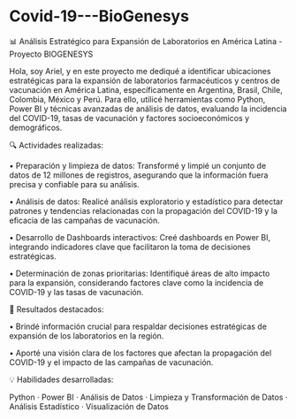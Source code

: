 # Covid-19---BioGenesys

📊 Análisis Estratégico para Expansión de Laboratorios en América Latina - Proyecto BIOGENESYS

Hola, soy Ariel, y en este proyecto me dediqué a identificar ubicaciones estratégicas para la expansión de laboratorios farmacéuticos y centros de vacunación en América Latina, específicamente en Argentina, Brasil, Chile, Colombia, México y Perú. Para ello, utilicé herramientas como Python, Power BI y técnicas avanzadas de análisis de datos, evaluando la incidencia del COVID-19, tasas de vacunación y factores socioeconómicos y demográficos.

🔍 Actividades realizadas:

• Preparación y limpieza de datos: Transformé y limpié un conjunto de datos de 12 millones de registros, asegurando que la información fuera precisa y confiable para su análisis.

• Análisis de datos: Realicé análisis exploratorio y estadístico para detectar patrones y tendencias relacionadas con la propagación del COVID-19 y la eficacia de las campañas de vacunación.

• Desarrollo de Dashboards interactivos: Creé dashboards en Power BI, integrando indicadores clave que facilitaron la toma de decisiones estratégicas.

• Determinación de zonas prioritarias: Identifiqué áreas de alto impacto para la expansión, considerando factores clave como la incidencia de COVID-19 y las tasas de vacunación.

🎯 Resultados destacados:

• Brindé información crucial para respaldar decisiones estratégicas de expansión de los laboratorios en la región.

• Aporté una visión clara de los factores que afectan la propagación del COVID-19 y el impacto de las campañas de vacunación.

💡 Habilidades desarrolladas:

Python · Power BI · Análisis de Datos · Limpieza y Transformación de Datos · Análisis Estadístico · Visualización de Datos
